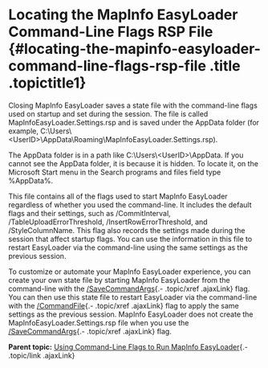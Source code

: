 Locating the MapInfo EasyLoader Command-Line Flags RSP File {#locating-the-mapinfo-easyloader-command-line-flags-rsp-file .title .topictitle1}
===========================================================

<div class="body conbody">

Closing MapInfo EasyLoader saves a state file with the command-line
flags used on startup and set during the session. The file is called
<span class="ph filepath">MapInfoEasyLoader.Settings.rsp</span> and is
saved under the <span class="ph filepath">AppData</span> folder (for
example, <span
class="ph filepath">C:\\Users\\&lt;UserID&gt;\\AppData\\Roaming\\MapInfoEasyLoader.Settings.rsp</span>).

The <span class="ph filepath">AppData</span> folder is in a path like
<span class="ph filepath">C:\\Users\\&lt;UserID&gt;\\AppData</span>. If
you cannot see the <span class="ph filepath">AppData</span> folder, it
is because it is hidden. To locate it, on the Microsoft <span
class="ph uicontrol">Start</span> menu in the <span
class="ph uicontrol">Search programs and files</span> field type
%AppData%.

This file contains all of the flags used to start MapInfo EasyLoader
regardless of whether you used the command-line. It includes the default
flags and their settings, such as /CommitInterval,
/TableUploadErrorThreshold, /InsertRowErrorThreshold, and
/StyleColumnName. This flag also records the settings made during the
session that affect startup flags. You can use the information in this
file to restart EasyLoader via the command-line using the same settings
as the previous session.

To customize or automate your MapInfo EasyLoader experience, you can
create your own state file by starting MapInfo EasyLoader from the
command-line with the
[/SaveCommandArgs](guide/productivity/commandlineflags.html#commandlineflags__savecommandargs){.-
.topic/xref .ajaxLink} flag. You can then use this state file to restart
EasyLoader via the command-line with the
[/CommandFile](guide/productivity/commandlineflags.html#commandlineflags__commandfile){.-
.topic/xref .ajaxLink} flag to apply the same settings as the previous
session. MapInfo EasyLoader does not create the <span
class="ph filepath">MapInfoEasyLoader.Settings.rsp</span> file when you
use the
[/SaveCommandArgs](guide/productivity/commandlineflags.html#commandlineflags__savecommandargs){.-
.topic/xref .ajaxLink} flag.

</div>

<div class="related-links" functx="http://www.functx.com">

<div class="related-links-title">

</div>

<div class="familylinks">

<div class="parentlink">

**Parent topic:** [Using Command-Line Flags to Run MapInfo
EasyLoader](guide/productivity/../../guide/productivity/usingcommandlineflags.html){.-
.topic/link .ajaxLink}

</div>

</div>

</div>
